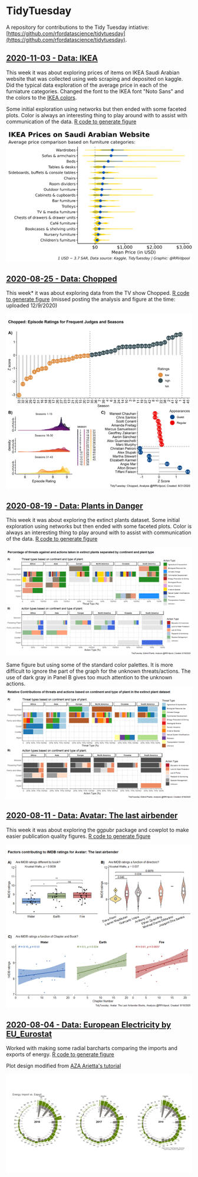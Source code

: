 # TidyTuesday

A repository for contributions to the Tidy Tuesday intiative: [https://github.com/rfordatascience/tidytuesday](https://github.com/rfordatascience/tidytuesday). 

## [2020-11-03 - Data: IKEA](https://github.com/rfordatascience/tidytuesday/tree/master/data/2020/2020-11-03/readme.md)

This week it was about exploring prices of items on IKEA Saudi Arabian website that was collected using web scraping and deposited on kaggle. Did the typical data exploration of the average price in each of the furniature categories. Changed the font to the IKEA font "Noto Sans" and the colors to the [IKEA colors](https://brandpalettes.com/ikea-logo-color-codes). 

 Some initial exploration using networks but then ended with some faceted plots. Color is always an interesting thing to play around with to assist with communication of the data. [R code to generate figure](/20201103_IKEA.R)

![Average price in each furniture category](/20201103_TidyTuesday_IKEA.png "Average prices")


## [2020-08-25 - Data: Chopped](https://github.com/rfordatascience/tidytuesday/blob/master/data/2020/2020-08-25/readme.md)

This week* it was about exploring data from the TV show Chopped. [R code to generate figure](/20200825_Chopped_clean.R)  (missed posting the analysis and figure at the time: uploaded 12/9/2020)

![Ratings on the Chopped TV show](/20200831_Chopped.png "Ratings on the Chopped TV show")





## [2020-08-19 - Data: Plants in Danger](https://github.com/rfordatascience/tidytuesday/blob/master/data/2020/2020-08-18/readme.md)

This week it was about exploring the extinct plants dataset. Some initial exploration using networks but then ended with some faceted plots. Color is always an interesting thing to play around with to assist with communication of the data. [R code to generate figure](/2020818_ExtinctPlants_clean.R)

![Threats and Actions taken in the extinct plants dataset](/20200818_ExtinctPlants_color.png "Threats and Actions taken in the extinct plants dataset")

Same figure but using some of the standard color palettes. It is more difficult to ignore the part of the graph for the unknown threats/actions. The use of dark gray in Panel B gives too much attention to the unknown actions. 
![Threats and Actions taken in the extinct plants dataset - standard palettes](/20200818_ExtinctPlants.png "Threats and Actions taken in the extinct plants datasetr - standard palettes")


## [2020-08-11 - Data: Avatar: The last airbender](https://github.com/rfordatascience/tidytuesday/blob/master/data/2020/2020-08-11/readme.md)

This week it was about exploring the ggpubr package and cowplot to make easier publication quality figures. [R code to generate figure](/20200810_AvatarLastAirbender_clean.R)

![Factors contributing to IMDB ratings for Avatar: The last airbender](/20200811_Avatar_airbender.png "Factors contributing to IMDB ratings for Avatar: The last airbender")



## [2020-08-04 - Data: European Electricity by EU_Eurostat](https://github.com/rfordatascience/tidytuesday/blob/master/data/2020/2020-08-04/readme.md)

Worked with making some radial barcharts comparing the imports and exports of energy. [R code to generate figure](/20200803_Energy_clean.R)

Plot design modified from [AZA Arietta's tutorial](https://www.azandisresearch.com/2019/07/19/create-a-radial-mirrored-barplot-with-ggplot/)

![European Energy plots for imports and exports based on country for 2016, 2017 and 2018](/20200803_Energy_plot.png "European Import vs. Export Energy")



